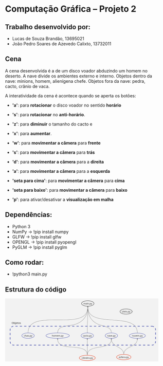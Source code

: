 # Computação Gráfica – Projeto 2

## Trabalho desenvolvido por:
- Lucas de Souza Brandão, 13695021
- João Pedro Soares de Azevedo Calixto, 13732011

## Cena
A cena desenvolvida é a de um disco voador abduzindo um homem no deserto. A nave divide os ambientes externo e interno. 
Objetos dentro da nave: minions, homem, alienígena chefe.
Objetos fora da nave: pedra, cacto, crânio de vaca.

A interatividade da cena é acontece quando se aperta os botões: 
- **'a'**: para **rotacionar** o disco voador no sentido **horário** 
- **'s'**: para **rotacionar** no **anti-horário**.
- **'z'**: para **diminuir** o tamanho do cacto e 
- **'x'**: para **aumentar**.
  
- **'w'**: para **movimentar a câmera** para **frente**
- **'s'**: para **movimentar a câmera** para **trás**
- **'d'**: para **movimentar a câmera** para a **direita**
- **'a'**: para **movimentar a câmera** para a **esquerda**
- **'seta para cima'**: para **movimentar a câmera** para **cima**
- **'seta para baixo'**: para **movimentar a câmera** para **baixo** 

- **'p'**: para ativar/desativar a **visualização em malha**
 
## Dependências:

- Python 3
- NumPy -> !pip install numpy
- GLFW -> !pip install glfw
- OPENGL -> !pip install pyopengl
- PyGLM -> !pip install pyglm

## Como rodar:
- !python3 main.py

## Estrutura do código
![Estrutura do código](https://github.com/calixtojp/proj1-comp-grafica/blob/main/estrutura.jpg)
